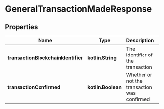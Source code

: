 
# GeneralTransactionMadeResponse

## Properties
Name | Type | Description | Notes
------------ | ------------- | ------------- | -------------
**transactionBlockchainIdentifier** | **kotlin.String** | The identifier of the transaction |  [optional]
**transactionConfirmed** | **kotlin.Boolean** | Whether or not the transaction was confirmed |  [optional]



